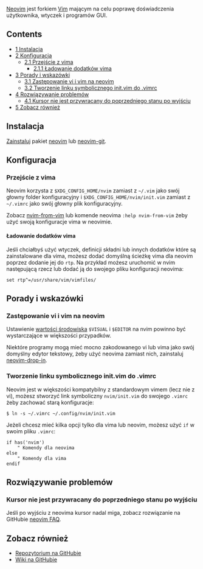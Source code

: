 [Neovim](https://neovim.io/) jest forkiem [Vim](/index.php/Vim "Vim") mającym na celu poprawę doświadczenia użytkownika, wtyczek i programów GUI.

## Contents

*   [1 Instalacja](#Instalacja)
*   [2 Konfiguracja](#Konfiguracja)
    *   [2.1 Przejście z vima](#Przej.C5.9Bcie_z_vima)
        *   [2.1.1 Ładowanie dodatków vima](#.C5.81adowanie_dodatk.C3.B3w_vima)
*   [3 Porady i wskazówki](#Porady_i_wskaz.C3.B3wki)
    *   [3.1 Zastępowanie vi i vim na neovim](#Zast.C4.99powanie_vi_i_vim_na_neovim)
    *   [3.2 Tworzenie linku symbolicznego init.vim do .vimrc](#Tworzenie_linku_symbolicznego_init.vim_do_.vimrc)
*   [4 Rozwiązywanie problemów](#Rozwi.C4.85zywanie_problem.C3.B3w)
    *   [4.1 Kursor nie jest przywracany do poprzedniego stanu po wyjściu](#Kursor_nie_jest_przywracany_do_poprzedniego_stanu_po_wyj.C5.9Bciu)
*   [5 Zobacz również](#Zobacz_r.C3.B3wnie.C5.BC)

## Instalacja

[Zainstaluj](https://wiki.archlinux.org/index.php/Help:Reading#Installation_of_packages) pakiet [neovim](https://www.archlinux.org/packages/?name=neovim) lub [neovim-git](https://aur.archlinux.org/packages/neovim-git/).

## Konfiguracja

### Przejście z vima

Neovim korzysta z `$XDG_CONFIG_HOME/nvim` zamiast z `~/.vim` jako swój głowny folder konfiguracyjny i `$XDG_CONFIG_HOME/nvim/init.vim` zamiast z `~/.vimrc` jako swój głowny plik konfiguracyjny.

Zobacz [nvim-from-vim](https://neovim.io/doc/user/nvim.html#nvim-from-vim) lub komende neovima `:help nvim-from-vim` żeby użyć swoją konfiguracje vima w neovimie.

#### Ładowanie dodatków vima

Jeśli chciałbyś użyć wtyczek, definicji składni lub innych dodatków które są zainstalowane dla vima, możesz dodać domyślną ścieżkę vima dla neovim poprzez dodanie jej do `rtp`. Na przykład możesz uruchomić w nvim następującą rzecz lub dodać ją do swojego pliku konfiguracji neovima:

```
set rtp^=/usr/share/vim/vimfiles/

```

## Porady i wskazówki

### Zastępowanie vi i vim na neovim

Ustawienie [wartości środowiska](https://wiki.archlinux.org/index.php/Environment_variables) `$VISUAL` i `$EDITOR` na nvim powinno być wystarczające w większości przypadków.

Niektóre programy mogą mieć mocno zakodowanego vi lub vima jako swój domyślny edytor tekstowy, żeby użyć neovima zamiast nich, zainstaluj [neovim-drop-in](https://aur.archlinux.org/packages/neovim-drop-in/).

### Tworzenie linku symbolicznego init.vim do .vimrc

Neovim jest w większości kompatybilny z standardowym vimem (lecz nie z vi), możesz stworzyć link symboliczny `nvim/init.vim` do swojego `.vimrc` żeby zachować starą konfiguracje:

```
$ ln -s ~/.vimrc ~/.config/nvim/init.vim

```

Jeżeli chcesz mieć kilka opcji tylko dla vima lub neovim, możesz użyć `if` w swoim pliku `.vimrc`:

```
if has('nvim')
    " Komendy dla neovima
else
    " Komendy dla vima
endif

```

## Rozwiązywanie problemów

### Kursor nie jest przywracany do poprzedniego stanu po wyjściu

Jeśli po wyjściu z neovima kursor nadal miga, zobacz rozwiązanie na GitHubie [neovim FAQ](https://github.com/neovim/neovim/wiki/FAQ#cursor-style-isnt-restored-after-exiting-nvim).

## Zobacz również

*   [Repozytorium na GitHubie](https://github.com/neovim/neovim)
*   [Wiki na GitHubie](https://github.com/neovim/neovim/wiki)